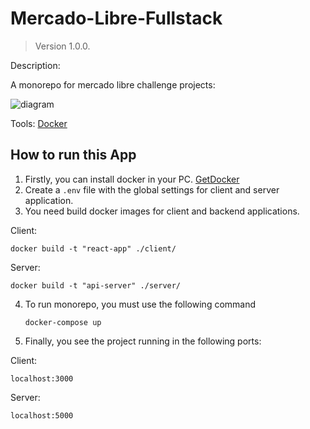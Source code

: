 # Mercado-Libre-Fullstack

> Version 1.0.0.

Description:

A monorepo for mercado libre challenge projects:

![diagram](https://i.ibb.co/RBPDMhX/MELI-CHALLENGE.jpg)


Tools:
[Docker](https://www.docker.com/)

## How to run this App

1. Firstly, you can install docker in your PC. [GetDocker](https://www.docker.com/get-started)
2. Create a `.env` file with the global settings for client and server application.
3. You need build docker images for client and backend applications.

Client:

```
docker build -t "react-app" ./client/
```

Server:

```
docker build -t "api-server" ./server/
```

4. To run monorepo, you must use the following command

   ```
   docker-compose up
   ```

5. Finally, you see the project running in the following ports:

Client:

```
localhost:3000
```

Server:

```
localhost:5000
```
